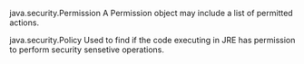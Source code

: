 java.security.Permission
	A Permission object may include a list of permitted actions.

java.security.Policy
	Used to find if the code executing in JRE has permission to perform security sensetive operations.